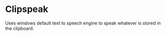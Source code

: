 Clipspeak
=========

Uses windows default text to speech engine to speak whatever is stored in the clipboard.